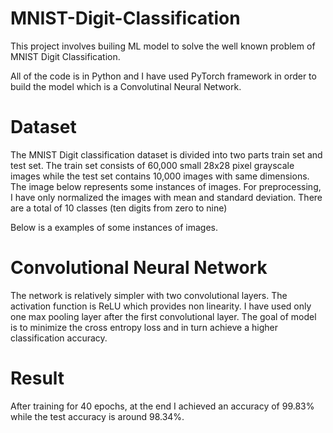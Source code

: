# MNIST-Digit-Classification
This project involves builing ML model to solve the well known problem of MNIST Digit Classification.

All of the code is in Python and I have used PyTorch framework in order to build the model which is a 
Convolutinal Neural Network.

# Dataset 
The MNIST Digit classification dataset is divided into two parts train set and test set.  The train set consists of 60,000 small 28x28 pixel grayscale images while 
the test set contains 10,000 images with same dimensions.  The image below represents some instances of images. For preprocessing, I have only normalized the images with mean 
and standard deviation. There are a total of 10 classes (ten digits from zero to nine)

Below is a examples of some instances of images. 

# Convolutional Neural Network
The network is relatively simpler with two convolutional layers. The activation function is ReLU which provides non linearity. I have used only one max pooling layer after 
the first convolutional layer. The goal of model is to minimize the cross entropy loss and in turn achieve a higher classification accuracy.

# Result
After training for 40 epochs, at the end I achieved an accuracy of 99.83% while the test accuracy is around 98.34%.
